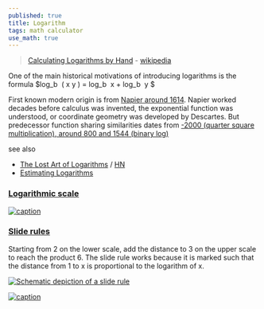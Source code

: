 ```yaml
---
published: true
title: Logarithm
tags: math calculator
use_math: true
---
```

> [Calculating Logarithms by Hand](https://news.ycombinator.com/item?id=38836437) - [wikipedia](https://en.wikipedia.org/wiki/Logarithm)

One of the main historical motivations of introducing logarithms is the formula $log_b ⁡ ( x y ) = log_b ⁡ x + log_b ⁡ y $ 

First known modern origin is from [Napier around 1614](https://en.wikipedia.org/wiki/History_of_logarithms). Napier worked decades before calculus was invented, the exponential function was understood, or coordinate geometry was developed by Descartes. But predecessor function sharing similarities dates from [-2000 (quarter square multiplication), around 800 and 1544 (binary log) ](https://en.wikipedia.org/wiki/History_of_logarithms#Predecessors)

see also
- [The Lost Art of Logarithms](https://www.lostartoflogarithms.com/) / [HN](https://news.ycombinator.com/item?id=43356314)
- [Estimating Logarithms](https://news.ycombinator.com/item?id=44142251)

### [Logarithmic scale](https://en.wikipedia.org/wiki/Logarithm#Logarithmic_scale)

[ ![caption](https://upload.wikimedia.org/wikipedia/commons/thumb/4/4f/Germany_Hyperinflation.svg/330px-Germany_Hyperinflation.svg.png) ](https://en.wikipedia.org/wiki/Logarithm#Logarithmic_scale)


### [Slide rules](https://news.ycombinator.com/item?id=39309083)

Starting from 2 on the lower scale, add the distance to 3 on the upper scale to reach the product 6. The slide rule works because it is marked such that the distance from 1 to x is proportional to the logarithm of x.

[![Schematic depiction of a slide rule](https://upload.wikimedia.org/wikipedia/commons/thumb/8/8f/Slide_rule_example2_with_labels.svg/825px-Slide_rule_example2_with_labels.svg.png)](https://en.wikipedia.org/wiki/Logarithm)



[ ![caption](https://static01.nyt.com/images/2024/02/11/multimedia/00Shawlee-3-02-bcpf-print2/00Shawlee-3-02-bcpf-superJumbo.jpg?quality=75&auto=webp)](https://www.nytimes.com/2024/02/08/science/walter-shawlee-dead.html)
